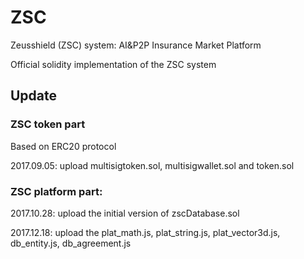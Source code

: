 # ZSC
Zeusshield (ZSC) system: AI&P2P Insurance Market Platform

Official solidity implementation of the ZSC system


## Update

### ZSC token part
Based on ERC20 protocol

2017.09.05: upload multisigtoken.sol, multisigwallet.sol and token.sol

### ZSC platform part:

2017.10.28: upload the initial version of zscDatabase.sol

2017.12.18: upload the plat_math.js, plat_string.js, plat_vector3d.js, db_entity.js, db_agreement.js

